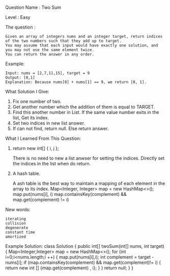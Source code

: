 Question Name : Two Sum

Level : Easy

The question : 

    Given an array of integers nums and an integer target, return indices of the two numbers such that they add up to target.
    You may assume that each input would have exactly one solution, and you may not use the same element twice.
    You can return the answer in any order.

  Example:

    Input: nums = [2,7,11,15], target = 9
    Output: [0,1]
    Explanation: Because nums[0] + nums[1] == 9, we return [0, 1].
    
What Solution I Give:
1. Fix one number of two.
2. Get another number which the addition of them is equal to TARGET.
3. Find this another number in List. If the same value number exits in the list, Get its index.
4. Set two indices in new list answer.
5. If can not find, return null. Else return answer.

What I Learned From This Question:
1. return new int[] { i, j };

    There is no need to new a list anwser for setting the indices. Directly set the indices in the list when do return.
 
2. A hash table.
    
    A ash table is the best way to maintain a mapping of each element in the array to its index.
    Map<Integer, Integer> map = new HashMap<>();
    map.put(nums[i], i)
    map.containsKey(complement) && map.get(complement) != i)

New words:

    iterating
    collision
    degenerate 
    constant time
    amortized 
    
 Example Solution:
 class Solution {
    public int[] twoSum(int[] nums, int target) {
        Map<Integer,Integer> map = new HashMap<>();
        for (int i=0;i<nums.length;i ++)
        {
            map.put(nums[i],i);
            int complement = target - nums[i];
            if (map.containsKey(complement) && map.get(complement)!= i)
            {
                return new int [] {map.get(complement) , i};
            }
        }
        return null;
    }
}
